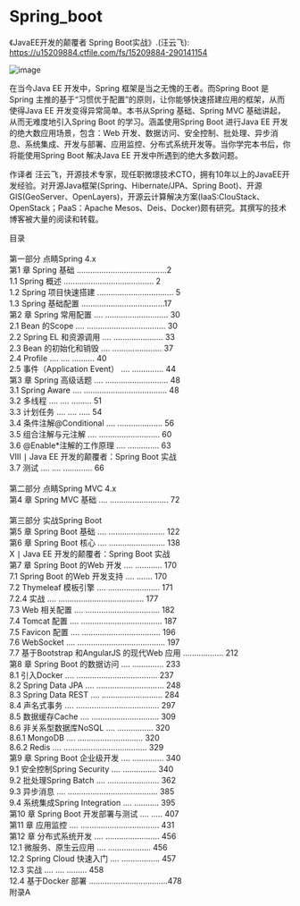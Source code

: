 # Spring_boot
《JavaEE开发的颠覆者 Spring Boot实战》.(汪云飞): https://u15209884.ctfile.com/fs/15209884-290141154

![image](https://github.com/baimouren/Spring_boot/blob/master/SpringBoot01/WebContent/image/book/131357bubmb45b95evy454.jpg)

在当今Java EE 开发中，Spring 框架是当之无愧的王者。而Spring Boot 是Spring 主推的基于“习惯优于配置”的原则，让你能够快速搭建应用的框架，从而使得Java EE 开发变得异常简单。本书从Spring 基础、Spring MVC 基础讲起，从而无难度地引入Spring Boot 的学习。涵盖使用Spring Boot 进行Java EE 开发的绝大数应用场景，包含：Web 开发、数据访问、安全控制、批处理、异步消息、系统集成、开发与部署、应用监控、分布式系统开发等。当你学完本书后，你将能使用Spring Boot 解决Java EE 开发中所遇到的绝大多数问题。 

作译者
汪云飞，开源技术专家，现任职微璟技术CTO，拥有10年以上的JavaEE开发经验。对开源Java框架(Spring、Hibernate/JPA、Spring Boot)、开源GIS(GeoServer、OpenLayers)，开源云计算解决方案(IaaS:ClouStack、OpenStack；PaaS：Apache Mesos、Deis、Docker)颇有研究。其撰写的技术博客被大量的阅读和转载。 


目录 <br><br>
第一部分 点睛Spring 4.x <br>
第1 章 Spring 基础 ........................................2 <br>
1.1 Spring 概述 ........................................ 2 <br>
1.2 Spring 项目快速搭建 .................................. 5 <br>
1.3 Spring 基础配置 .....................................17 <br>
第2 章 Spring 常用配置 .... ............................ 30 <br>
2.1 Bean 的Scope .... ................................... 30 <br>
2.2 Spring EL 和资源调用 .... ...................... 33 <br>
2.3 Bean 的初始化和销毁 .... ...................... 37 <br>
2.4 Profile .... .... .......... 40 <br>
2.5 事件（Application Event） .... .............. 44 <br>
第3 章 Spring 高级话题 .... ............................ 48 <br>
3.1 Spring Aware .... ..................................... 48 <br>
3.2 多线程 .... .... ......... 51 <br>
3.3 计划任务 .... .... ..... 54 <br>
3.4 条件注解@Conditional .... .................... 56 <br>
3.5 组合注解与元注解 .... ........................... 60 <br>
3.6 @Enable*注解的工作原理 .... .............. 63 <br>
VIII ∣ Java EE 开发的颠覆者：Spring Boot 实战 <br>
3.7 测试 .... .... ............. 66 <br><br>
第二部分 点睛Spring MVC 4.x <br>
第4 章 Spring MVC 基础 .... .......................... 72 <br><br>
第三部分 实战Spring Boot <br>
第5 章 Spring Boot 基础 .... ......................... 122 <br>
第6 章 Spring Boot 核心 .... ......................... 138 <br>
X ∣ Java EE 开发的颠覆者：Spring Boot 实战 <br>
第7 章 Spring Boot 的Web 开发 .... ............ 170 <br>
7.1 Spring Boot 的Web 开发支持 .... ....... 170 <br>
7.2 Thymeleaf 模板引擎 .... ....................... 171 <br>
7.2.4 实战 .... ...................................... 177 <br>
7.3 Web 相关配置 .... ................................. 182 <br>
7.4 Tomcat 配置 .... .................................... 187 <br>
7.5 Favicon 配置 .... ................................... 196 <br>
7.6 WebSocket .... ....................................... 197 <br>
7.7 基于Bootstrap 和AngularJS 的现代Web 应用 .................. 212 <br>
第8 章 Spring Boot 的数据访问 .... .............. 233 <br>
8.1 引入Docker .... .................................... 237 <br>
8.2 Spring Data JPA .... .............................. 248 <br>
8.3 Spring Data REST .... ........................... 284 <br>
8.4 声名式事务 .... ..................................... 297 <br>
8.5 数据缓存Cache .... .............................. 309 <br>
8.6 非关系型数据库NoSQL .... ................ 320 <br>
8.6.1 MongoDB .... ............................. 320 <br>
8.6.2 Redis .... ..................................... 329 <br>
第9 章 Spring Boot 企业级开发 .... .............. 340 <br>
9.1 安全控制Spring Security .... ............... 340 <br>
9.2 批处理Spring Batch .... ....................... 362 <br>
9.3 异步消息 .... ........................................ 385 <br>
9.4 系统集成Spring Integration .... ........... 395 <br>
第10 章 Spring Boot 开发部署与测试 .... ..... 407 <br>
第11 章 应用监控 .... ................................... 431 <br>
第12 章 分布式系统开发 .... ........................ 456 <br>
12.1 微服务、原生云应用 .... ................... 456 <br>
12.2 Spring Cloud 快速入门 .... ................. 457 <br>
12.3 实战 .... .... ......... 458 <br>
12.4 基于Docker 部署 ...................................478 <br>
附录A 
